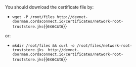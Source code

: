 You should download the certificate file by:

- `wget -P /root/files http://devnet-doorman.cordaconnect.io/certificates/network-root-truststore.jks`{{execute}}

or:

- `mkdir /root/files && curl -o /root/files/network-root-truststore.jks  http://devnet-doorman.cordaconnect.io/certificates/network-root-truststore.jks`{{execute}}
